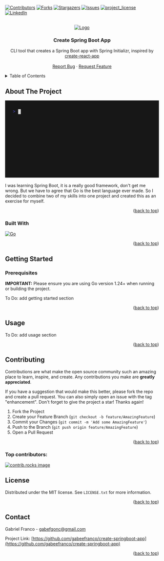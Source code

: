 <a id="readme-top"></a>
[![Contributors][contributors-shield]][contributors-url]
[![Forks][forks-shield]][forks-url]
[![Stargazers][stars-shield]][stars-url]
[![Issues][issues-shield]][issues-url]
[![project_license][license-shield]][license-url]
[![LinkedIn][linkedin-shield]][linkedin-url]



<!-- PROJECT LOGO -->
<br />
<div align="center">
  <a href="https://github.com/gabeefranco/create-springboot-app">
    <img src="https://avatars.githubusercontent.com/u/5138804?v=4" alt="Logo" width="80" height="80">
  </a>

<h3 align="center">Create Spring Boot App</h3>

  <p align="center">
    CLI tool that creates a Spring Boot app with Spring Initializr, inspired by <a href ="https://github.com/facebook/create-react-app">create-react-app</a>
    <br />
    <br />
    <a href="https://github.com/gabeefranco/create-springboot-app/issues/new?labels=bug&template=bug-report---.md">Report Bug</a>
    &middot;
    <a href="https://github.com/gabeefranco/create-springboot-app/issues/new?labels=enhancement&template=feature-request---.md">Request Feature</a>
  </p>
</div>



<!-- TABLE OF CONTENTS -->
<details>
  <summary>Table of Contents</summary>
  <ol>
    <li>
      <a href="#about-the-project">About The Project</a>
      <ul>
        <li><a href="#built-with">Built With</a></li>
      </ul>
    </li>
    <li>
      <a href="#getting-started">Getting Started</a>
      <ul>
        <li><a href="#prerequisites">Prerequisites</a></li>
        <li><a href="#installation">Installation</a></li>
      </ul>
    </li>
    <li><a href="#usage">Usage</a></li>
    <li><a href="#contributing">Contributing</a></li>
    <li><a href="#license">License</a></li>
    <li><a href="#contact">Contact</a></li>
  </ol>
</details>



<!-- ABOUT THE PROJECT -->
## About The Project

[![Product Name Screen Shot][product-screenshot]](https://example.com)

I was learning Spring Boot, it is a really good framework, don't get me wrong. But we have to agree that Go is the best language ever made. So I decided to combine two of my skills into one project and created this as an exercise for myself.

<p align="right">(<a href="#readme-top">back to top</a>)</p>



### Built With

[![Go][Go]][Go-url]

<p align="right">(<a href="#readme-top">back to top</a>)</p>



<!-- GETTING STARTED -->
## Getting Started

### Prerequisites

**IMPORTANT:** Please ensure you are using Go version 1.24+ when running or building the project.

<!--  TODO: add getting started section -->
To Do: add getting started section

<p align="right">(<a href="#readme-top">back to top</a>)</p>



<!-- USAGE EXAMPLES -->
## Usage

<!--  TODO: add usage section -->
To Do: add usage section

<p align="right">(<a href="#readme-top">back to top</a>)</p>



<!-- CONTRIBUTING -->
## Contributing

Contributions are what make the open source community such an amazing place to learn, inspire, and create. Any contributions you make are **greatly appreciated**.

If you have a suggestion that would make this better, please fork the repo and create a pull request. You can also simply open an issue with the tag "enhancement".
Don't forget to give the project a star! Thanks again!

1. Fork the Project
2. Create your Feature Branch (`git checkout -b feature/AmazingFeature`)
3. Commit your Changes (`git commit -m 'Add some AmazingFeature'`)
4. Push to the Branch (`git push origin feature/AmazingFeature`)
5. Open a Pull Request

<p align="right">(<a href="#readme-top">back to top</a>)</p>

### Top contributors:

<a href="https://github.com/gabeefranco/create-springboot-app/graphs/contributors">
  <img src="https://contrib.rocks/image?repo=gabeefranco/create-springboot-app" alt="contrib.rocks image" />
</a>



<!-- LICENSE -->
## License

Distributed under the MIT license. See `LICENSE.txt` for more information.

<p align="right">(<a href="#readme-top">back to top</a>)</p>



<!-- CONTACT -->
## Contact

Gabriel Franco - gabefgonc@gmail.com

Project Link: [https://github.com/gabeefranco/create-springboot-app](https://github.com/gabeefranco/create-springboot-app)

<p align="right">(<a href="#readme-top">back to top</a>)</p>



<!-- MARKDOWN LINKS & IMAGES -->
<!-- https://www.markdownguide.org/basic-syntax/#reference-style-links -->
[contributors-shield]: https://img.shields.io/github/contributors/gabeefranco/create-springboot-app.svg?style=for-the-badge
[contributors-url]: https://github.com/gabeefranco/create-springboot-app/graphs/contributors
[forks-shield]: https://img.shields.io/github/forks/gabeefranco/create-springboot-app.svg?style=for-the-badge
[forks-url]: https://github.com/gabeefranco/create-springboot-app/network/members
[stars-shield]: https://img.shields.io/github/stars/gabeefranco/create-springboot-app.svg?style=for-the-badge
[stars-url]: https://github.com/gabeefranco/create-springboot-app/stargazers
[issues-shield]: https://img.shields.io/github/issues/gabeefranco/create-springboot-app.svg?style=for-the-badge
[issues-url]: https://github.com/gabeefranco/create-springboot-app/issues
[license-shield]: https://img.shields.io/github/license/gabeefranco/create-springboot-app.svg?style=for-the-badge
[license-url]: https://github.com/gabeefranco/create-springboot-app/blob/master/LICENSE.txt
[linkedin-shield]: https://img.shields.io/badge/-LinkedIn-black.svg?style=for-the-badge&logo=linkedin&colorB=555
[linkedin-url]: https://linkedin.com/in/gabriel-franco-gonçalves-67b680277
[product-screenshot]: assets/demo.gif
<!-- Shields.io badges. You can a comprehensive list with many more badges at: https://github.com/inttter/md-badges -->
[Go]: https://img.shields.io/badge/go-007d9c?style=for-the-badge&logo=go&logoColor=white
[Go-url]: https://go.dev/
